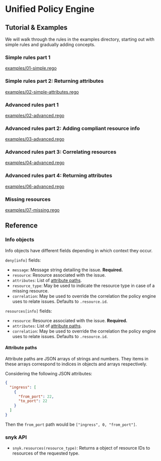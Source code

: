 # Unified Policy Engine

## Tutorial & Examples

We will walk through the rules in the examples directory, starting out with
simple rules and gradually adding concepts.

### Simple rules part 1

[examples/01-simple.rego](examples/01-simple.rego)

### Simple rules part 2: Returning attributes

[examples/02-simple-attributes.rego](examples/02-simple-attributes.rego)

### Advanced rules part 1

[examples/02-advanced.rego](examples/03-advanced.rego)

### Advanced rules part 2: Adding compliant resource info

[examples/03-advanced.rego](examples/04-advanced.rego)

### Advanced rules part 3: Correlating resources

[examples/04-advanced.rego](examples/05-advanced.rego)

### Advanced rules part 4: Returning attributes

[examples/06-advanced.rego](examples/06-advanced.rego)

### Missing resources

[examples/07-missing.rego](examples/07-missing.rego)

## Reference

### Info objects

Info objects have different fields depending in which context they occur.

`deny[info]` fields:

 -  `message`: Message string detailing the issue.  **Required.**
 -  `resource`: Resource associated with the issue.
 -  `attributes`: List of [attribute paths](#attribute-paths).
 -  `resource_type`: May be used to indicate the resource type in case of a
    missing resource.
 -  `correlation`: May be used to override the correlation the policy engine
    uses to relate issues.  Defaults to `.resource.id`.

`resources[info]` fields:

 -  `resource`: Resource associated with the issue.  **Required.**
 -  `attributes`: List of [attribute paths](#attribute-paths).
 -  `correlation`: May be used to override the correlation the policy engine
    uses to relate issues.  Defaults to `.resource.id`.

#### Attribute paths

Attribute paths are JSON arrays of strings and numbers.  They items in these
arrays correspond to indices in objects and arrays respectively.

Considering the following JSON attributes:

```json
{
  "ingress": [
    {
      "from_port": 22,
      "to_port": 22
    }
  ]
}
```

Then the `from_port` path would be `["ingress", 0, "from_port"]`.

### snyk API

 -  `snyk.resources(resource_type)`:
    Returns a object of resource IDs to resources of the requested type.
